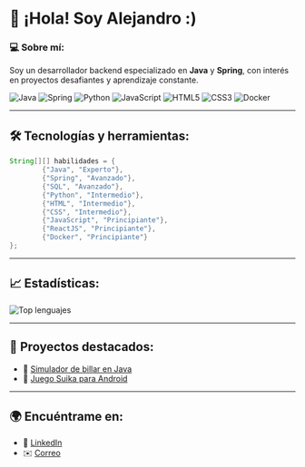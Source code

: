 # 👋 ¡Hola! Soy Alejandro :)

### 💻 Sobre mí:
Soy un desarrollador backend especializado en **Java** y **Spring**, con interés en proyectos desafiantes y aprendizaje constante.

![Java](https://img.shields.io/badge/Java-ED8B00?style=for-the-badge&logo=java&logoColor=white)
![Spring](https://img.shields.io/badge/Spring-6DB33F?style=for-the-badge&logo=spring&logoColor=white)
![Python](https://img.shields.io/badge/Python-3776AB?style=for-the-badge&logo=python&logoColor=white)
![JavaScript](https://img.shields.io/badge/JavaScript-F7DF1E?style=for-the-badge&logo=javascript&logoColor=black)
![HTML5](https://img.shields.io/badge/HTML5-E34F26?style=for-the-badge&logo=html5&logoColor=white)
![CSS3](https://img.shields.io/badge/CSS3-1572B6?style=for-the-badge&logo=css3&logoColor=white)
![Docker](https://img.shields.io/badge/Docker-2496ED?style=for-the-badge&logo=docker&logoColor=white)

---

## 🛠️ Tecnologías y herramientas:
```java
String[][] habilidades = {
        {"Java", "Experto"},
        {"Spring", "Avanzado"},
        {"SQL", "Avanzado"},
        {"Python", "Intermedio"},
        {"HTML", "Intermedio"},
        {"CSS", "Intermedio"},
        {"JavaScript", "Principiante"},
        {"ReactJS", "Principiante"},
        {"Docker", "Principiante"}
};
```

---

## 📈 Estadísticas:
![Top lenguajes](https://github-readme-stats.vercel.app/api/top-langs/?username=lioteronn&layout=compact&theme=radical)

---

## 🌟 Proyectos destacados:
- 🎱 [Simulador de billar en Java](https://github.com/usuario/billar)
- 📱 [Juego Suika para Android](https://github.com/Lioteronn/pixelated-suika-game)

---

## 🌍 Encuéntrame en:
- 💼 [LinkedIn](https://www.linkedin.com/in/alejandro-l%C3%B3pez-p%C3%A9rez-7b587625a/)
- ✉️ [Correo](mailto:alex.perez.informatica@gmail.com)
